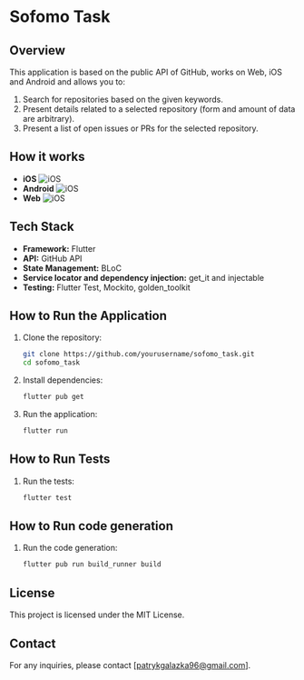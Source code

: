 # Sofomo Task

## Overview

This application is based on the public API of GitHub, works on Web, iOS and Android and allows you
to:

1. Search for repositories based on the given keywords.
2. Present details related to a selected repository (form and amount of data are arbitrary).
3. Present a list of open issues or PRs for the selected repository.

## How it works

- **iOS**
  ![iOS](./gifs/ios_app.gif)
- **Android**
  ![iOS](./gifs/android_app.gif)
- **Web**
  ![iOS](./gifs/web_app.gif)

## Tech Stack

- **Framework:** Flutter
- **API:** GitHub API
- **State Management:** BLoC
- **Service locator and dependency injection:** get_it and injectable
- **Testing:** Flutter Test, Mockito, golden_toolkit

## How to Run the Application

1. Clone the repository:
    ```bash
    git clone https://github.com/yourusername/sofomo_task.git
    cd sofomo_task
    ```
2. Install dependencies:
    ```bash
    flutter pub get
    ```
3. Run the application:
    ```bash
    flutter run
    ```

## How to Run Tests

1. Run the tests:
    ```bash
    flutter test
    ```
## How to Run code generation
1. Run the code generation:
    ```bash
    flutter pub run build_runner build
    ```
## License

This project is licensed under the MIT License.

## Contact

For any inquiries, please contact [patrykgalazka96@gmail.com].

